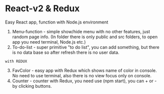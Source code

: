 # React-v2 & Redux
Easy React app, function with Node.js environment 

1. Menu-function - simple show/hide menu with no other features, just random page info. (In folder there is only public and src folders, to open app you need terminal, Node.js etc.)
2. To-do-list - super primitive "to do list", you can add something, but there is no data base so after refresh there is no user data.

``` with REDUX ```


3. FavColor - easy app with Redux which shows name of color in console. No need to use terminal, also there is no view focus only on console.
4. Counter - counter with Redux, you need use (npm start), you can + or - by clicking buttons. 

